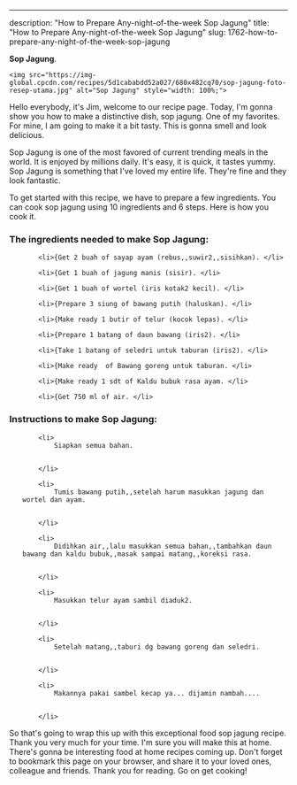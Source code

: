 ---
description: "How to Prepare Any-night-of-the-week Sop Jagung"
title: "How to Prepare Any-night-of-the-week Sop Jagung"
slug: 1762-how-to-prepare-any-night-of-the-week-sop-jagung

<p>
	<strong>Sop Jagung</strong>. 
	
</p>
<p>
	
	<img src="https://img-global.cpcdn.com/recipes/5d1cababdd52a027/680x482cq70/sop-jagung-foto-resep-utama.jpg" alt="Sop Jagung" style="width: 100%;">
	
	
</p>
<p>
	Hello everybody, it's Jim, welcome to our recipe page. Today, I'm gonna show you how to make a distinctive dish, sop jagung. One of my favorites. For mine, I am going to make it a bit tasty. This is gonna smell and look delicious.
</p>
	
<p>
	Sop Jagung is one of the most favored of current trending meals in the world. It is enjoyed by millions daily. It's easy, it is quick, it tastes yummy. Sop Jagung is something that I've loved my entire life. They're fine and they look fantastic.
</p>
<p>
	
</p>

<p>
To get started with this recipe, we have to prepare a few ingredients. You can cook sop jagung using 10 ingredients and 6 steps. Here is how you cook it.
</p>

<h3>The ingredients needed to make Sop Jagung:</h3>

<ol>
	
		<li>{Get 2 buah of sayap ayam (rebus,,suwir2,,sisihkan). </li>
	
		<li>{Get 1 buah of jagung manis (sisir). </li>
	
		<li>{Get 1 buah of wortel (iris kotak2 kecil). </li>
	
		<li>{Prepare 3 siung of bawang putih (haluskan). </li>
	
		<li>{Make ready 1 butir of telur (kocok lepas). </li>
	
		<li>{Prepare 1 batang of daun bawang (iris2). </li>
	
		<li>{Take 1 batang of seledri untuk taburan (iris2). </li>
	
		<li>{Make ready  of Bawang goreng untuk taburan. </li>
	
		<li>{Make ready 1 sdt of Kaldu bubuk rasa ayam. </li>
	
		<li>{Get 750 ml of air. </li>
	
</ol>
<p>
	
</p>

<h3>Instructions to make Sop Jagung:</h3>

<ol>
	
		<li>
			Siapkan semua bahan.
			
			
		</li>
	
		<li>
			Tumis bawang putih,,setelah harum masukkan jagung dan wortel dan ayam.
			
			
		</li>
	
		<li>
			Didihkan air,,lalu masukkan semua bahan,,tambahkan daun bawang dan kaldu bubuk,,masak sampai matang,,koreksi rasa.
			
			
		</li>
	
		<li>
			Masukkan telur ayam sambil diaduk2.
			
			
		</li>
	
		<li>
			Setelah matang,,taburi dg bawang goreng dan seledri.
			
			
		</li>
	
		<li>
			Makannya pakai sambel kecap ya... dijamin nambah....
			
			
		</li>
	
</ol>

<p>
	
</p>

<p>
	So that's going to wrap this up with this exceptional food sop jagung recipe. Thank you very much for your time. I'm sure you will make this at home. There's gonna be interesting food at home recipes coming up. Don't forget to bookmark this page on your browser, and share it to your loved ones, colleague and friends. Thank you for reading. Go on get cooking!
</p>
